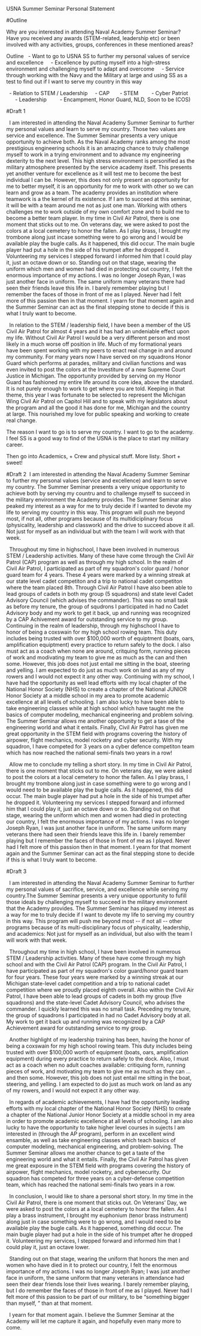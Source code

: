 USNA Summer Seminar Personal Statement

#Outline

Why are you interested in attending Naval Academy Summer Seminar? 
Have you received any awards (STEM-related, leadership etc) or been involved with any activities, groups, conferences in these mentioned areas?

Outline
  - Want to go to USNA SS to further my personal values of service and excellence
    - Excellence by putting myself into a high-stress environment and challenging myself to adapt and overcome
    - Service through working with the Navy and the Military at large and using SS as a test to find out if I want to serve my country in this way

  - Relation to STEM / Leadership 
    - CAP 
      - STEM
        - Cyber Patriot 
      - Leadership
        - Encampment, Honor Guard, NLD, Soon to be (COS)

#Draft 1

  I am interested in attending the Naval Academy Summer Seminar to further my personal values and learn to serve my country. Those two values are service and excellence. The Summer Seminar presents a very unique opportunity to achieve both. As the Naval Academy ranks among the most prestigious engineering schools it is an amazing chance to truly challenge myself to work in a trying environment and to advance my engineering dexterity to the next level. This high stress environment is personified as the military atmosphere presented by the service academy itself. This presents yet another venture for excellence as it will test me to become the best individual I can be. However, this does not only present an opportunity for me to better myself, it is an opportunity for me to work with other so we can learn and grow as a team. The academy provides an institution where teamwork is a the kernel of its existence. If I am to succeed at this seminar, it will be with a team around me not as just one man. Working with others challenges me to work outside of my own comfort zone and to build me to become a better team player. In my time in Civil Air Patrol, there is one moment that sticks out to me. On veterans day, we were asked to post the colors at a local cemetery to honor the fallen. As I play brass, I brought my trombone along just incase something were to go wrong and I would be available play the bugle calls. As it happened, this did occur. The main bugle player had put a hole in the side of his trumpet after he dropped it. Volunteering my services I stepped forward I informed him that I could play it, just an octave down or so. Standing out on that stage, wearing the uniform which men and women had died in protecting out country, I felt the enormous importance of my actions. I was no longer Joseph Ryan, I was just another face in uniform. The same uniform many veterans there had seen their friends leave this life in. I barely remember playing but I remember the faces of those in front of me as I played. Never had I felt more of this passion then in that moment. I yearn for that moment again and the Summer Seminar can act as the final stepping stone to decide if this is what I truly want to become. 

  In relation to the STEM / leadership field, I have been a member of the US Civil Air Patrol for almost 4 years and it has had an undeniable effect upon my life. Without Civil Air Patrol I would be a very different person and most likely in a much worse off position in life. Much of my formational years have been spent working with my peers to enact real change in and around my community. For many years now I have served on my squadrons Honor Guard which performs at parades, military and civilian functions and was even invited to post the colors at the Investiture of a new Supreme Court Justice in Michigan. The opportunity provided by serving on my Honor Guard has fashioned my entire life around its core idea, above the standard. It is not purely enough to work to get where you are told. Keeping in that theme, this year I was fortunate to be selected to represent the Michigan Wing Civil Air Patrol on Capitol Hill and to speak with my legislators about the program and all the good it has done for me, Michigan and the country at large. This nourished my love for public speaking and working to create real change. 

The reason I want to go is to serve my country. I want to go to the academy. I feel SS is a good way to find of the USNA is the place to start my military career. 

Then go into Academics, + Crew and physical stuff. More listy. Short + sweet!

#Draft 2
 I am interested in attending the Naval Academy Summer Seminar to further my personal values (service and excellence) and learn to serve my country. The Summer Seminar presents a very unique opportunity to achieve both by serving my countru and to challenge myself to succeed in the military environment the Academy provides. The Summer Seminar also peaked my interest as a way for me to truly decide if I wanted to devote my life to serving my country in this way. This program will push me beyond most, if not all, other programs because of its multidiciplinary focus (physicality, leadership and classwork) and the drive to succeed above it all. Not just for myself as an individual but with the team I will work with that week. 

  Throughout my time in highschool, I have been involved in numerous STEM / Leadership activities. Many of these have come through the Civil Air Patrol (CAP) program as well as through my high school. In the realm of Civil Air Patrol, I participated as part of my squadron's color guard / honor guard team for 4 years. These 4 years were marked by a winning streak at our state level cadet competiton and a trip to national cadet competiton where the team placed 8th. Through Civil Air Patrol I have also been able to lead groups of cadets in both my group (5 squadrons) and state level Cadet Advisory Council (which advises the commander). This was no small task as before my tenure, the group of squdrons I participated in had no Cadet Advisory body and my work to get it back, up and running was recognized by a CAP Achivement award for outstanding service to my group. Continuing in the realm of leadership, through my highschool I have to honor of being a coxswain for my high school rowing team. This duty includes being trusted with over $100,000 worth of equiptment (boats, oars, amplification equiptment) every practice to return safely to the dock. I also must act as a coach when none are around, critquing form, running pieces of work and modivating my team to give me as much as the can and then some. However, this job does not just entail me sitting in the boat, steering and yelling. I am expected to do just as much work on land as any of my rowers and I would not expect it any other way. Continuing with my school, I have had the opportunity as well lead efforts with my local chapter of the National Honor Society (NHS) to create a chapter of the National JUNIOR Honor Society at a middle school in my area to promote academic excellence at all levels of schooling. I am also lucky to have been able to take engineering classes while at high school which have taught me the basics of computer modeling, mechanical engineering and problem solving. The Summer Seminar allows me another opportunity to get a tase of the engineering world and what it entails. Finally, Civil Air Patrol has given me great opportunity in the STEM field with programs covering the history of airpower, flight mechanics, model rocketry and cyber security. With my squadron, I have competed for 3 years on a cyber defence competiton team which has now reached the national semi-finals two years in a row! 

  Allow me to conclude my telling a short story. In my time in Civil Air Patrol, there is one moment that sticks out to me. On veterans day, we were asked to post the colors at a local cemetery to honor the fallen. As I play brass, I brought my trombone along just in case something were to go wrong and I would need to be available play the bugle calls. As it happened, this did occur. The main bugle player had put a hole in the side of his trumpet after he dropped it. Volunteering my services I stepped forward and informed him that I could play it, just an octave down or so. Standing out on that stage, wearing the uniform which men and women had died in protecting our country, I felt the enormous importance of my actions. I was no longer Joseph Ryan, I was just another face in uniform. The same uniform many veterans there had seen their friends leave this life in. I barely remember playing but I remember the faces of those in front of me as I played. Never had I felt more of this passion then in that moment. I yearn for that moment again and the Summer Seminar can act as the final stepping stone to decide if this is what I truly want to become. 

#Draft 3

  I am interested in attending the Naval Academy Summer Seminar to further my personal values of sacrifice, service, and excellence while serving my country.The Summer Seminar presents a very unique opportunity to fufill those ideals by challenging myself to succeed in the military environment that the Academy provides. The Summer Seminar has piqued my interest as a way for me to truly decide if I want to devote my life to serving my country in this way. This program will push me beyond most -- if not all -- other programs because of its multi-disciplinary focus of physicality, leadership, and academics:  Not just for myself as an individual, but also with the team I will work with that week.
 
  Throughout my time in high school, I have been involved in numerous STEM / Leadership activities. Many of these have come through my high school and with the Civil Air Patrol (CAP) program. In the Civil Air Patrol, I have participated as part of my squadron's color guard/honor guard team for four years. These four years were marked by a winning streak at our Michigan state-level cadet competition and a trip to national cadet competition where we proudly placed eighth overall.  Also within the Civil Air Patrol, I have been able to lead groups of cadets in both my group (five squadrons) and the state-level Cadet Advisory Council, who advises the commander.  I quickly learned this was no small task. Preceding my tenure, the group of squadrons I participated in had no Cadet Advisory body at all.  My work to get it back up and running was recognized by a CAP Achievement award for outstanding service to my group. 

  Another highlight of my leadership training has been, having the honor of being a coxswain for my high school rowing team. This duty includes being trusted with over $100,000 worth of equipment (boats, oars, amplification equipment) during every practice to return safely to the dock. Also, I must act as a coach when no adult coaches available: critiquing form, running pieces of work, and motivating my team to give me as much as they can ... and then some. However, this job does not just entail me sitting in the boat, steering, and yelling. I am expected to do just as much work on land as any of my rowers, and I would not expect it any other way. 

  In regards of academic achievements, I have had the opportunity leading efforts with my local chapter of the National Honor Society (NHS) to create a chapter of the National Junior Honor Society at a middle school in my area in order to promote academic excellence at all levels of schooling. I am also lucky to have the opportunity to take higher level courses in sujects I am interested in (through the AP program), perform in an excellent wind ensamble, as well as take engineering classes which teach basics of computer modeling, mechanical engineering, and problem-solving. The Summer Seminar allows me another chance to get a taste of the engineering world and what it entails. Finally, the Civil Air Patrol has given me great exposure in the STEM field with programs covering the history of airpower, flight mechanics, model rocketry, and cybersecurity. Our squadron has competed for three years on a cyber-defense competition team, which has reached the national semi-finals two years in a row.
 
  In conclusion, I would like to share a personal short story. In my time in the Civil Air Patrol, there is one moment that sticks out. On Veterans’ Day, we were asked to post the colors at a local cemetery to honor the fallen. As I play a brass instrument, I brought my euphonium (tenor brass instrument) along just in case something were to go wrong, and I would need to be available play the bugle calls. As it happened, something did occur. The main bugle player had put a hole in the side of his trumpet after he dropped it. Volunteering my services, I stepped forward and informed him that I could play it, just an octave lower. 

  Standing out on that stage, wearing the uniform that honors the men and women who have died in it to protect our country, I felt the enormous importance of my actions. I was no longer Joseph Ryan; I was just another face in uniform, the same uniform that many veterans in attendance had seen their dear friends lose their lives wearing. I barely remember playing, but I do remember the faces of those in front of me as I played. Never had I felt more of this passion to be part of our military, to be “something bigger than myself, ” than at that moment. 

  I yearn for that moment again.  I believe the Summer Seminar at the Academy will let me capture it again, and hopefully even many more to come.


